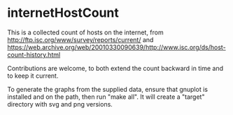 internetHostCount
=================

This is a collected count of hosts on the internet, from http://ftp.isc.org/www/survey/reports/current/ and https://web.archive.org/web/20010330090639/http://www.isc.org/ds/host-count-history.html

Contributions are welcome, to both extend the count backward in time and to keep it current.  

To generate the graphs from the supplied data, ensure that gnuplot is installed and on the path, then run "make all".  It will create a "target" directory with svg and png versions.
